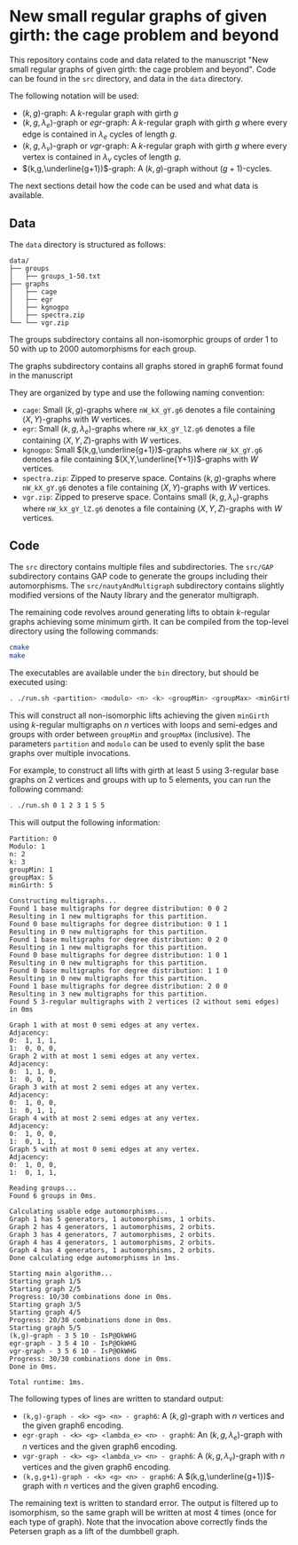 # New small regular graphs of given girth: the cage problem and beyond

This repository contains code and data related to the manuscript "New small regular graphs of given girth: the cage problem and beyond". 
Code can be found in the `src` directory, and data in the `data` directory.

The following notation will be used:
- $(k,g)$-graph: A $k$-regular graph with girth $g$
- $(k,g,\lambda_e)$-graph or $egr$-graph: A $k$-regular graph with girth $g$ where every edge is contained in $\lambda_e$ cycles of length $g$.
- $(k,g,\lambda_v)$-graph or $vgr$-graph: A $k$-regular graph with girth $g$ where every vertex is contained in $\lambda_v$ cycles of length $g$.
- $(k,g,\underline{g+1})$-graph: A $(k,g)$-graph without $(g+1)$-cycles.

The next sections detail how the code can be used and what data is available.

## Data
The `data` directory is structured as follows:
```
data/
├── groups
│   ├── groups_1-50.txt
├── graphs
│   ├── cage
│   ├── egr
│   ├── kgnogpo
│   ├── spectra.zip
└── └── vgr.zip
```

The groups subdirectory contains all non-isomorphic groups of order 1 to 50 with up to 2000 automorphisms for each group.

The graphs subdirectory contains all graphs stored in graph6 format found in the manuscript

They are organized by type and use the following naming convention:
- `cage`: Small $(k,g)$-graphs where `nW_kX_gY.g6` denotes a file containing $(X,Y)$-graphs with $W$ vertices.
- `egr`: Small $(k,g,\lambda_e)$-graphs where `nW_kX_gY_lZ.g6` denotes a file containing $(X,Y,Z)$-graphs with $W$ vertices.
- `kgnogpo`: Small $(k,g,\underline{g+1})$-graphs where `nW_kX_gY.g6` denotes a file containing $(X,Y,\underline{Y+1})$-graphs with $W$ vertices.
- `spectra.zip`: Zipped to preserve space. Contains $(k,g)$-graphs where `nW_kX_gY.g6` denotes a file containing $(X,Y)$-graphs with $W$ vertices.
- `vgr.zip`: Zipped to preserve space. Contains small $(k,g,\lambda_v)$-graphs where `nW_kX_gY_lZ.g6` denotes a file containing $(X,Y,Z)$-graphs with $W$ vertices.

## Code
The `src` directory contains multiple files and subdirectories. 
The `src/GAP` subdirectory contains GAP code to generate the groups including their automorphisms.
The `src/nautyAndMultigraph` subdirectory contains slightly modified versions of the Nauty library and the generator multigraph.

The remaining code revolves around generating lifts to obtain $k$-regular graphs achieving some minimum girth. 
It can be compiled from the top-level directory using the following commands:
```bash
cmake
make
```

The executables are available under the `bin` directory, but should be executed using:
```bash
. ./run.sh <partition> <modulo> <n> <k> <groupMin> <groupMax> <minGirth>
```
This will construct all non-isomorphic lifts achieving the given `minGirth` using $k$-regular multigraphs on $n$ vertices with loops and semi-edges 
and groups with order between `groupMin` and `groupMax` (inclusive). The parameters `partition` and `modulo` can be used to evenly split the base graphs over multiple invocations.

For example, to construct all lifts with girth at least 5 using 3-regular base graphs on 2 vertices 
and groups with up to 5 elements, you can run the following command:
```bash 
. ./run.sh 0 1 2 3 1 5 5
```

This will output the following information:
```
Partition: 0
Modulo: 1
n: 2
k: 3
groupMin: 1
groupMax: 5
minGirth: 5

Constructing multigraphs...
Found 1 base multigraphs for degree distribution: 0 0 2 
Resulting in 1 new multigraphs for this partition.
Found 0 base multigraphs for degree distribution: 0 1 1 
Resulting in 0 new multigraphs for this partition.
Found 1 base multigraphs for degree distribution: 0 2 0 
Resulting in 1 new multigraphs for this partition.
Found 0 base multigraphs for degree distribution: 1 0 1 
Resulting in 0 new multigraphs for this partition.
Found 0 base multigraphs for degree distribution: 1 1 0 
Resulting in 0 new multigraphs for this partition.
Found 1 base multigraphs for degree distribution: 2 0 0 
Resulting in 3 new multigraphs for this partition.
Found 5 3-regular multigraphs with 2 vertices (2 without semi edges) in 0ms

Graph 1 with at most 0 semi edges at any vertex.
Adjacency:
0:  1, 1, 1, 
1:  0, 0, 0, 
Graph 2 with at most 1 semi edges at any vertex.
Adjacency:
0:  1, 1, 0, 
1:  0, 0, 1, 
Graph 3 with at most 2 semi edges at any vertex.
Adjacency:
0:  1, 0, 0, 
1:  0, 1, 1, 
Graph 4 with at most 2 semi edges at any vertex.
Adjacency:
0:  1, 0, 0, 
1:  0, 1, 1, 
Graph 5 with at most 0 semi edges at any vertex.
Adjacency:
0:  1, 0, 0, 
1:  0, 1, 1, 

Reading groups...
Found 6 groups in 0ms.

Calculating usable edge automorphisms...
Graph 1 has 5 generators, 1 automorphisms, 1 orbits.
Graph 2 has 4 generators, 1 automorphisms, 2 orbits.
Graph 3 has 4 generators, 7 automorphisms, 2 orbits.
Graph 4 has 4 generators, 1 automorphisms, 2 orbits.
Graph 4 has 4 generators, 1 automorphisms, 2 orbits.
Done calculating edge automorphisms in 1ms.

Starting main algorithm...
Starting graph 1/5
Starting graph 2/5
Progress: 10/30 combinations done in 0ms.
Starting graph 3/5
Starting graph 4/5
Progress: 20/30 combinations done in 0ms.
Starting graph 5/5
(k,g)-graph - 3 5 10 - IsP@OkWHG
egr-graph - 3 5 4 10 - IsP@OkWHG
vgr-graph - 3 5 6 10 - IsP@OkWHG
Progress: 30/30 combinations done in 0ms.
Done in 0ms.

Total runtime: 1ms.
```

The following types of lines are written to standard output:

- `(k,g)-graph - <k> <g> <n> - graph6`: A $(k,g)$-graph with $n$ vertices and the given graph6 encoding.
- `egr-graph - <k> <g> <lambda_e> <n> - graph6`: An $(k,g,\lambda_e)$-graph with $n$ vertices and the given graph6 encoding.
- `vgr-graph - <k> <g> <lambda_v> <n> - graph6`: A $(k,g,\lambda_v)$-graph with $n$ vertices and the given graph6 encoding.
- `(k,g,g+1)-graph - <k> <g> <n> - graph6`: A $(k,g,\underline{g+1})$-graph with $n$ vertices and the given graph6 encoding.

The remaining text is written to standard error. 
The output is filtered up to isomorphism, so the same graph will be written at most 4 times (once for each type of graph).
Note that the invocation above correctly finds the Petersen graph as a lift of the dumbbell graph.